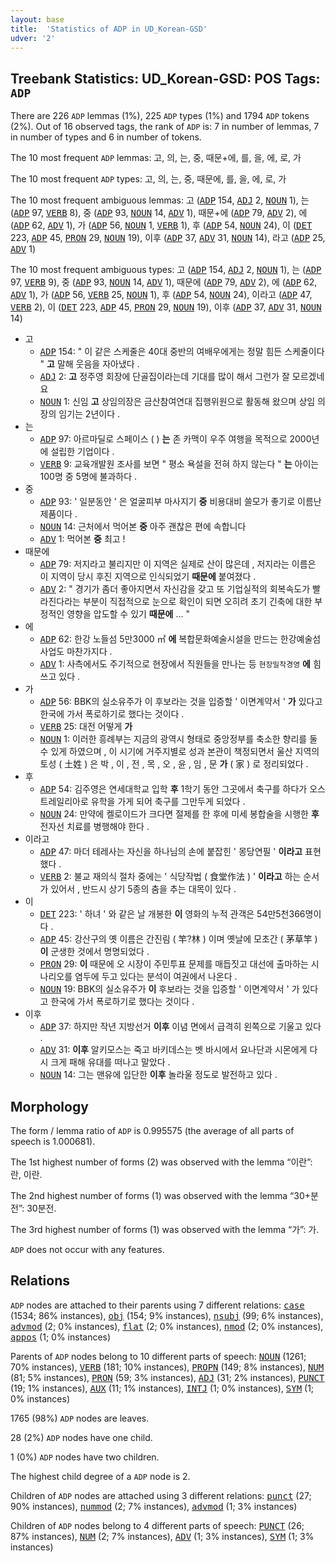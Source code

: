 ```yaml
---
layout: base
title:  'Statistics of ADP in UD_Korean-GSD'
udver: '2'
---
```


## Treebank Statistics: UD_Korean-GSD: POS Tags: `ADP`

There are 226 `ADP` lemmas (1%), 225 `ADP` types (1%) and 1794 `ADP` tokens (2%).
Out of 16 observed tags, the rank of `ADP` is: 7 in number of lemmas, 7 in number of types and 6 in number of tokens.

The 10 most frequent `ADP` lemmas: 고, 의, 는, 중, 때문+에, 를, 을, 에, 로, 가

The 10 most frequent `ADP` types:  고, 의, 는, 중, 때문에, 를, 을, 에, 로, 가

The 10 most frequent ambiguous lemmas: 고 (<tt><a href="ko_gsd-pos-ADP.html">ADP</a></tt> 154, <tt><a href="ko_gsd-pos-ADJ.html">ADJ</a></tt> 2, <tt><a href="ko_gsd-pos-NOUN.html">NOUN</a></tt> 1), 는 (<tt><a href="ko_gsd-pos-ADP.html">ADP</a></tt> 97, <tt><a href="ko_gsd-pos-VERB.html">VERB</a></tt> 8), 중 (<tt><a href="ko_gsd-pos-ADP.html">ADP</a></tt> 93, <tt><a href="ko_gsd-pos-NOUN.html">NOUN</a></tt> 14, <tt><a href="ko_gsd-pos-ADV.html">ADV</a></tt> 1), 때문+에 (<tt><a href="ko_gsd-pos-ADP.html">ADP</a></tt> 79, <tt><a href="ko_gsd-pos-ADV.html">ADV</a></tt> 2), 에 (<tt><a href="ko_gsd-pos-ADP.html">ADP</a></tt> 62, <tt><a href="ko_gsd-pos-ADV.html">ADV</a></tt> 1), 가 (<tt><a href="ko_gsd-pos-ADP.html">ADP</a></tt> 56, <tt><a href="ko_gsd-pos-NOUN.html">NOUN</a></tt> 1, <tt><a href="ko_gsd-pos-VERB.html">VERB</a></tt> 1), 후 (<tt><a href="ko_gsd-pos-ADP.html">ADP</a></tt> 54, <tt><a href="ko_gsd-pos-NOUN.html">NOUN</a></tt> 24), 이 (<tt><a href="ko_gsd-pos-DET.html">DET</a></tt> 223, <tt><a href="ko_gsd-pos-ADP.html">ADP</a></tt> 45, <tt><a href="ko_gsd-pos-PRON.html">PRON</a></tt> 29, <tt><a href="ko_gsd-pos-NOUN.html">NOUN</a></tt> 19), 이후 (<tt><a href="ko_gsd-pos-ADP.html">ADP</a></tt> 37, <tt><a href="ko_gsd-pos-ADV.html">ADV</a></tt> 31, <tt><a href="ko_gsd-pos-NOUN.html">NOUN</a></tt> 14), 라고 (<tt><a href="ko_gsd-pos-ADP.html">ADP</a></tt> 25, <tt><a href="ko_gsd-pos-ADV.html">ADV</a></tt> 1)

The 10 most frequent ambiguous types:  고 (<tt><a href="ko_gsd-pos-ADP.html">ADP</a></tt> 154, <tt><a href="ko_gsd-pos-ADJ.html">ADJ</a></tt> 2, <tt><a href="ko_gsd-pos-NOUN.html">NOUN</a></tt> 1), 는 (<tt><a href="ko_gsd-pos-ADP.html">ADP</a></tt> 97, <tt><a href="ko_gsd-pos-VERB.html">VERB</a></tt> 9), 중 (<tt><a href="ko_gsd-pos-ADP.html">ADP</a></tt> 93, <tt><a href="ko_gsd-pos-NOUN.html">NOUN</a></tt> 14, <tt><a href="ko_gsd-pos-ADV.html">ADV</a></tt> 1), 때문에 (<tt><a href="ko_gsd-pos-ADP.html">ADP</a></tt> 79, <tt><a href="ko_gsd-pos-ADV.html">ADV</a></tt> 2), 에 (<tt><a href="ko_gsd-pos-ADP.html">ADP</a></tt> 62, <tt><a href="ko_gsd-pos-ADV.html">ADV</a></tt> 1), 가 (<tt><a href="ko_gsd-pos-ADP.html">ADP</a></tt> 56, <tt><a href="ko_gsd-pos-VERB.html">VERB</a></tt> 25, <tt><a href="ko_gsd-pos-NOUN.html">NOUN</a></tt> 1), 후 (<tt><a href="ko_gsd-pos-ADP.html">ADP</a></tt> 54, <tt><a href="ko_gsd-pos-NOUN.html">NOUN</a></tt> 24), 이라고 (<tt><a href="ko_gsd-pos-ADP.html">ADP</a></tt> 47, <tt><a href="ko_gsd-pos-VERB.html">VERB</a></tt> 2), 이 (<tt><a href="ko_gsd-pos-DET.html">DET</a></tt> 223, <tt><a href="ko_gsd-pos-ADP.html">ADP</a></tt> 45, <tt><a href="ko_gsd-pos-PRON.html">PRON</a></tt> 29, <tt><a href="ko_gsd-pos-NOUN.html">NOUN</a></tt> 19), 이후 (<tt><a href="ko_gsd-pos-ADP.html">ADP</a></tt> 37, <tt><a href="ko_gsd-pos-ADV.html">ADV</a></tt> 31, <tt><a href="ko_gsd-pos-NOUN.html">NOUN</a></tt> 14)


* 고
  * <tt><a href="ko_gsd-pos-ADP.html">ADP</a></tt> 154: " 이 같은 스케줄은 40대 중반의 여배우에게는 정말 힘든 스케줄이다 " <b>고</b> 말해 웃음을 자아냈다 .
  * <tt><a href="ko_gsd-pos-ADJ.html">ADJ</a></tt> 2: <b>고</b> 정주영 회장에 단골집이라는데 기대를 많이 해서 그런가 잘 모르겠네요
  * <tt><a href="ko_gsd-pos-NOUN.html">NOUN</a></tt> 1: 신임 <b>고</b> 상임의장은 금산참여연대 집행위원으로 활동해 왔으며 상임 의장의 임기는 2년이다 .
* 는
  * <tt><a href="ko_gsd-pos-ADP.html">ADP</a></tt> 97: 아르마딜로 스페이스 ( ) <b>는</b> 존 카맥이 우주 여행을 목적으로 2000년에 설립한 기업이다 .
  * <tt><a href="ko_gsd-pos-VERB.html">VERB</a></tt> 9: 교육개발원 조사를 보면 " 평소 욕설을 전혀 하지 않는다 " <b>는</b> 아이는 100명 중 5명에 불과하다 .
* 중
  * <tt><a href="ko_gsd-pos-ADP.html">ADP</a></tt> 93: ' 일분동안 ' 은 얼굴피부 마사지기 <b>중</b> 비용대비 쓸모가 좋기로 이름난 제품이다 .
  * <tt><a href="ko_gsd-pos-NOUN.html">NOUN</a></tt> 14: 근처에서 먹어본 <b>중</b> 아주 괜찮은 편에 속합니다
  * <tt><a href="ko_gsd-pos-ADV.html">ADV</a></tt> 1: 먹어본 <b>중</b> 최고 !
* 때문에
  * <tt><a href="ko_gsd-pos-ADP.html">ADP</a></tt> 79: 저지라고 불리지만 이 지역은 실제로 산이 많은데 , 저지라는 이름은 이 지역이 당시 후진 지역으로 인식되었기 <b>때문에</b> 붙여졌다 .
  * <tt><a href="ko_gsd-pos-ADV.html">ADV</a></tt> 2: " 경기가 좀더 좋아지면서 자신감을 갖고 또 기업실적의 회복속도가 빨라진다라는 부분이 직접적으로 눈으로 확인이 되면 오히려 초기 긴축에 대한 부정적인 영향을 압도할 수 있기 <b>때문에</b> ... "
* 에
  * <tt><a href="ko_gsd-pos-ADP.html">ADP</a></tt> 62: 한강 노들섬 5만3000 ㎡ <b>에</b> 복합문화예술시설을 만드는 한강예술섬 사업도 마찬가지다 .
  * <tt><a href="ko_gsd-pos-ADV.html">ADV</a></tt> 1: 사측에서도 주기적으로 현장에서 직원들을 만나는 등 ` 현장밀착경영 ` <b>에</b> 힘쓰고 있다 .
* 가
  * <tt><a href="ko_gsd-pos-ADP.html">ADP</a></tt> 56: BBK의 실소유주가 이 후보라는 것을 입증할 ' 이면계약서 ' <b>가</b> 있다고 한국에 가서 폭로하기로 했다는 것이다 .
  * <tt><a href="ko_gsd-pos-VERB.html">VERB</a></tt> 25: 대전 어떻게 <b>가</b>
  * <tt><a href="ko_gsd-pos-NOUN.html">NOUN</a></tt> 1: 이러한 흥례부는 지금의 광역시 형태로 중앙정부를 축소한 향리를 둘 수 있게 하였으며 , 이 시기에 거주지별로 성과 본관이 책정되면서 울산 지역의 토성 ( 土姓 ) 은 박 , 이 , 전 , 목 , 오 , 윤 , 임 , 문 <b>가</b> ( 家 ) 로 정리되었다 .
* 후
  * <tt><a href="ko_gsd-pos-ADP.html">ADP</a></tt> 54: 김주영은 연세대학교 입학 <b>후</b> 1학기 동안 그곳에서 축구를 하다가 오스트레일리아로 유학을 가게 되어 축구를 그만두게 되었다 .
  * <tt><a href="ko_gsd-pos-NOUN.html">NOUN</a></tt> 24: 만약에 켈로이드가 크다면 절제를 한 후에 미세 봉합술을 시행한 <b>후</b> 전자선 치료를 병행해야 한다 .
* 이라고
  * <tt><a href="ko_gsd-pos-ADP.html">ADP</a></tt> 47: 마더 테레사는 자신을 하나님의 손에 붙잡힌 ' 몽당연필 ' <b>이라고</b> 표현했다 .
  * <tt><a href="ko_gsd-pos-VERB.html">VERB</a></tt> 2: 불교 재의식 절차 중에는 ' 식당작법 ( 食堂作法 ) ' <b>이라고</b> 하는 순서가 있어서 , 반드시 상기 5종의 춤을 추는 대목이 있다 .
* 이
  * <tt><a href="ko_gsd-pos-DET.html">DET</a></tt> 223: ' 하녀 ' 와 같은 날 개봉한 <b>이</b> 영화의 누적 관객은 54만5천366명이다 .
  * <tt><a href="ko_gsd-pos-ADP.html">ADP</a></tt> 45: 강산구의 옛 이름은 간진림 ( 竿?林 ) 이며 옛날에 모초간 ( 茅草竿 ) <b>이</b> 군생한 것에서 명명되었다 .
  * <tt><a href="ko_gsd-pos-PRON.html">PRON</a></tt> 29: <b>이</b> 때문에 오 시장이 주민투표 문제를 매듭짓고 대선에 출마하는 시나리오를 염두에 두고 있다는 분석이 여권에서 나온다 .
  * <tt><a href="ko_gsd-pos-NOUN.html">NOUN</a></tt> 19: BBK의 실소유주가 <b>이</b> 후보라는 것을 입증할 ' 이면계약서 ' 가 있다고 한국에 가서 폭로하기로 했다는 것이다 .
* 이후
  * <tt><a href="ko_gsd-pos-ADP.html">ADP</a></tt> 37: 하지만 작년 지방선거 <b>이후</b> 이념 면에서 급격히 왼쪽으로 기울고 있다 .
  * <tt><a href="ko_gsd-pos-ADV.html">ADV</a></tt> 31: <b>이후</b> 알키모스는 죽고 바키데스는 벳 바시에서 요나단과 시몬에게 다시 크게 패해 유대를 떠나고 말았다 .
  * <tt><a href="ko_gsd-pos-NOUN.html">NOUN</a></tt> 14: 그는 맨유에 입단한 <b>이후</b> 놀라울 정도로 발전하고 있다 .

## Morphology

The form / lemma ratio of `ADP` is 0.995575 (the average of all parts of speech is 1.000681).

The 1st highest number of forms (2) was observed with the lemma “이란”: 란, 이란.

The 2nd highest number of forms (1) was observed with the lemma “30+분전”: 30분전.

The 3rd highest number of forms (1) was observed with the lemma “가”: 가.

`ADP` does not occur with any features.


## Relations

`ADP` nodes are attached to their parents using 7 different relations: <tt><a href="ko_gsd-dep-case.html">case</a></tt> (1534; 86% instances), <tt><a href="ko_gsd-dep-obj.html">obj</a></tt> (154; 9% instances), <tt><a href="ko_gsd-dep-nsubj.html">nsubj</a></tt> (99; 6% instances), <tt><a href="ko_gsd-dep-advmod.html">advmod</a></tt> (2; 0% instances), <tt><a href="ko_gsd-dep-flat.html">flat</a></tt> (2; 0% instances), <tt><a href="ko_gsd-dep-nmod.html">nmod</a></tt> (2; 0% instances), <tt><a href="ko_gsd-dep-appos.html">appos</a></tt> (1; 0% instances)

Parents of `ADP` nodes belong to 10 different parts of speech: <tt><a href="ko_gsd-pos-NOUN.html">NOUN</a></tt> (1261; 70% instances), <tt><a href="ko_gsd-pos-VERB.html">VERB</a></tt> (181; 10% instances), <tt><a href="ko_gsd-pos-PROPN.html">PROPN</a></tt> (149; 8% instances), <tt><a href="ko_gsd-pos-NUM.html">NUM</a></tt> (81; 5% instances), <tt><a href="ko_gsd-pos-PRON.html">PRON</a></tt> (59; 3% instances), <tt><a href="ko_gsd-pos-ADJ.html">ADJ</a></tt> (31; 2% instances), <tt><a href="ko_gsd-pos-PUNCT.html">PUNCT</a></tt> (19; 1% instances), <tt><a href="ko_gsd-pos-AUX.html">AUX</a></tt> (11; 1% instances), <tt><a href="ko_gsd-pos-INTJ.html">INTJ</a></tt> (1; 0% instances), <tt><a href="ko_gsd-pos-SYM.html">SYM</a></tt> (1; 0% instances)

1765 (98%) `ADP` nodes are leaves.

28 (2%) `ADP` nodes have one child.

1 (0%) `ADP` nodes have two children.

The highest child degree of a `ADP` node is 2.

Children of `ADP` nodes are attached using 3 different relations: <tt><a href="ko_gsd-dep-punct.html">punct</a></tt> (27; 90% instances), <tt><a href="ko_gsd-dep-nummod.html">nummod</a></tt> (2; 7% instances), <tt><a href="ko_gsd-dep-advmod.html">advmod</a></tt> (1; 3% instances)

Children of `ADP` nodes belong to 4 different parts of speech: <tt><a href="ko_gsd-pos-PUNCT.html">PUNCT</a></tt> (26; 87% instances), <tt><a href="ko_gsd-pos-NUM.html">NUM</a></tt> (2; 7% instances), <tt><a href="ko_gsd-pos-ADV.html">ADV</a></tt> (1; 3% instances), <tt><a href="ko_gsd-pos-SYM.html">SYM</a></tt> (1; 3% instances)

